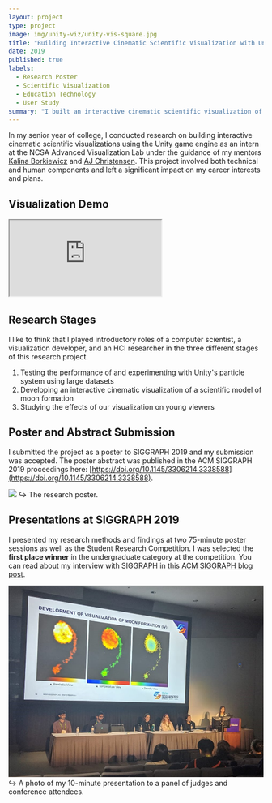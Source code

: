 ```yaml
---
layout: project
type: project
image: img/unity-viz/unity-vis-square.jpg
title: "Building Interactive Cinematic Scientific Visualization with Unity"
date: 2019
published: true
labels:
  - Research Poster
  - Scientific Visualization
  - Education Technology
  - User Study
summary: "I built an interactive cinematic scientific visualization of the moon formation using the Unity game engine, and conducted a user study to examine its effects on school-age viewers."
---
```


In my senior year of college, I conducted research on building interactive cinematic scientific visualizations using the Unity game engine as an intern at the NCSA Advanced Visualization Lab under the guidance of my mentors [Kalina Borkiewicz](http://publish.illinois.edu/kalina/) and [AJ Christensen](https://www.ajchristensen.com/). This project involved both technical and human components and left a significant impact on my career interests and plans.

## Visualization Demo
<div class="ratio ratio-4x3 my-4">
  <iframe src="https://www.youtube.com/embed/8lm2biVn_yM" 
          title="Moon Formation Visualization Demo" 
          allowfullscreen>
  </iframe>
</div>

## Research Stages
I like to think that I played introductory roles of a computer scientist, a visualization developer, and an HCI researcher in the three different stages of this research project.
1. Testing the performance of and experimenting with Unity's
particle system using large datasets
2. Developing an interactive cinematic visualization of a scientific model of moon formation
3. Studying the effects of our visualization on young viewers


## Poster and Abstract Submission
I submitted the project as a poster to SIGGRAPH 2019 and my submission was accepted. The poster abstract was published in the ACM SIGGRAPH 2019 proceedings here: [https://doi.org/10.1145/3306214.3338588](https://doi.org/10.1145/3306214.3338588).

<img class="ui image" src="../img/unity-viz/siggraph-poster.jpg">
↪ The research poster.

## Presentations at SIGGRAPH 2019
I presented my research methods and findings at two 75-minute poster sessions as well as the Student Research Competition. I was selected the <b>first place winner</b> in the undergraduate category at the competition. You can read about my interview with SIGGRAPH in [this ACM SIGGRAPH blog post](https://blog.siggraph.org/2019/10/scientific-visualization-in-game-engines-get-to-know-the-2019-undergrad-student-research-winner.html/). 

<img class="ui image" src="../img/unity-viz/siggraph-src-presentation.jpg">
↪ A photo of my 10-minute presentation to a panel of judges and conference attendees.

